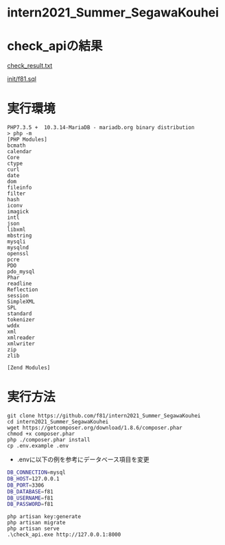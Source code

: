 # intern2021_Summer_SegawaKouhei

# check_apiの結果
[check_result.txt](/check_result.txt)

[init/f81.sql](/init/f81.sql)

# 実行環境
```
PHP7.3.5 +  10.3.14-MariaDB - mariadb.org binary distribution
> php -m
[PHP Modules]
bcmath
calendar
Core
ctype
curl
date
dom
fileinfo
filter
hash
iconv
imagick
intl
json
libxml
mbstring
mysqli
mysqlnd
openssl
pcre
PDO
pdo_mysql
Phar
readline
Reflection
session
SimpleXML
SPL
standard
tokenizer
wddx
xml
xmlreader
xmlwriter
zip
zlib

[Zend Modules]

```

# 実行方法
```
git clone https://github.com/f81/intern2021_Summer_SegawaKouhei
cd intern2021_Summer_SegawaKouhei
wget https://getcomposer.org/download/1.8.6/composer.phar
chmod +x composer.phar
php ./composer.phar install
cp .env.example .env
```

- .envに以下の例を参考にデータベース項目を変更
```bash
DB_CONNECTION=mysql
DB_HOST=127.0.0.1
DB_PORT=3306
DB_DATABASE=f81
DB_USERNAME=f81
DB_PASSWORD=f81
```

```
php artisan key:generate
php artisan migrate
php artisan serve
.\check_api.exe http://127.0.0.1:8000
```
